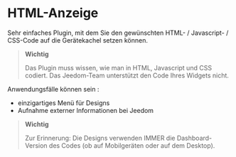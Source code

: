# HTML-Anzeige

Sehr einfaches Plugin, mit dem Sie den gewünschten HTML- / Javascript- / CSS-Code auf die Gerätekachel setzen können.

>**Wichtig**
>
>Das Plugin muss wissen, wie man in HTML, Javascript und CSS codiert. Das Jeedom-Team unterstützt den Code Ihres Widgets nicht.

Anwendungsfälle können sein :

- einzigartiges Menü für Designs
- Aufnahme externer Informationen bei Jeedom

>**Wichtig**
>
>Zur Erinnerung: Die Designs verwenden IMMER die Dashboard-Version des Codes (ob auf Mobilgeräten oder auf dem Desktop).
